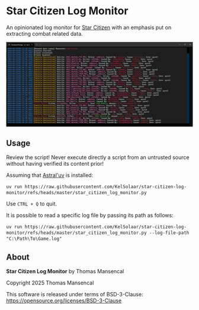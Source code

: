# Star Citizen Log Monitor

An opinionated log monitor for [Star Citizen](https://robertsspaceindustries.com/)
with an emphasis put on extracting combat related data.

![Star Citizen Log Monitor](Star_Citizen_Log_Monitor.png)

## Usage

Review the script! Never execute directly a script from an untrusted source
without having verified its content prior!

Assuming that [Astral'uv](https://docs.astral.sh/uv/getting-started/installation/) is installed:

```shell
uv run https://raw.githubusercontent.com/KelSolaar/star-citizen-log-monitor/refs/heads/master/star_citizen_log_monitor.py
```

Use `CTRL + Q` to quit.

It is possible to read a specific log file by passing its path as follows:

```shell
uv run https://raw.githubusercontent.com/KelSolaar/star-citizen-log-monitor/refs/heads/master/star_citizen_log_monitor.py --log-file-path "C:\Path\To\Game.log"
```

## About

**Star Citizen Log Monitor** by Thomas Mansencal

Copyright 2025 Thomas Mansencal

This software is released under terms of BSD-3-Clause: https://opensource.org/licenses/BSD-3-Clause
